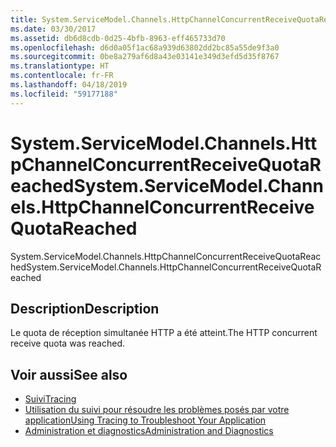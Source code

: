 ```yaml
---
title: System.ServiceModel.Channels.HttpChannelConcurrentReceiveQuotaReached
ms.date: 03/30/2017
ms.assetid: db6d8cdb-0d25-4bfb-8963-eff465733d70
ms.openlocfilehash: d6d0a05f1ac68a939d63802dd2bc85a55de9f3a0
ms.sourcegitcommit: 0be8a279af6d8a43e03141e349d3efd5d35f8767
ms.translationtype: HT
ms.contentlocale: fr-FR
ms.lasthandoff: 04/18/2019
ms.locfileid: "59177188"
---
```

# <a name="systemservicemodelchannelshttpchannelconcurrentreceivequotareached"></a><span data-ttu-id="46a12-102">System.ServiceModel.Channels.HttpChannelConcurrentReceiveQuotaReached</span><span class="sxs-lookup"><span data-stu-id="46a12-102">System.ServiceModel.Channels.HttpChannelConcurrentReceiveQuotaReached</span></span>
<span data-ttu-id="46a12-103">System.ServiceModel.Channels.HttpChannelConcurrentReceiveQuotaReached</span><span class="sxs-lookup"><span data-stu-id="46a12-103">System.ServiceModel.Channels.HttpChannelConcurrentReceiveQuotaReached</span></span>  
  
## <a name="description"></a><span data-ttu-id="46a12-104">Description</span><span class="sxs-lookup"><span data-stu-id="46a12-104">Description</span></span>  
 <span data-ttu-id="46a12-105">Le quota de réception simultanée HTTP a été atteint.</span><span class="sxs-lookup"><span data-stu-id="46a12-105">The HTTP concurrent receive quota was reached.</span></span>  
  
## <a name="see-also"></a><span data-ttu-id="46a12-106">Voir aussi</span><span class="sxs-lookup"><span data-stu-id="46a12-106">See also</span></span>

- [<span data-ttu-id="46a12-107">Suivi</span><span class="sxs-lookup"><span data-stu-id="46a12-107">Tracing</span></span>](../../../../../docs/framework/wcf/diagnostics/tracing/index.md)
- [<span data-ttu-id="46a12-108">Utilisation du suivi pour résoudre les problèmes posés par votre application</span><span class="sxs-lookup"><span data-stu-id="46a12-108">Using Tracing to Troubleshoot Your Application</span></span>](../../../../../docs/framework/wcf/diagnostics/tracing/using-tracing-to-troubleshoot-your-application.md)
- [<span data-ttu-id="46a12-109">Administration et diagnostics</span><span class="sxs-lookup"><span data-stu-id="46a12-109">Administration and Diagnostics</span></span>](../../../../../docs/framework/wcf/diagnostics/index.md)
